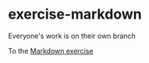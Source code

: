 # exercise-markdown
Everyone's work is on their own branch

To the 
[Markdown exercise](markdown.md)